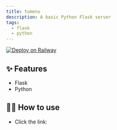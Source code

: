 ```yaml
---
title: tumenu
description: A basic Python Flask server
tags:
  - flask
  - python
---
```


[![Deploy on Railway](https://railway.app/button.svg)](https://railway.app/new?template=https%3A%2F%2Fgithub.com%2Frailwayapp%2Fexamples%2Ftree%2Fmaster%2Fexamples%2Fkotlin-spring)

## ✨ Features

- Flask
- Python

## 💁‍♀️ How to use

- Click the link: